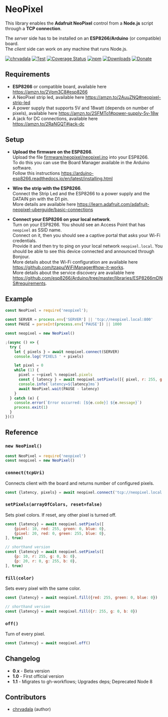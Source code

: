 # NeoPixel
This library enables the **Adafruit NeoPixel** control from a **Node.js** script through a **TCP connection**.

The *server* side has to be installed on an **ESP8266/Arduino** (or compatible) board.   
The *client* side can work on any machine that runs Node.js.

[![chrvadala](https://img.shields.io/badge/website-chrvadala-orange.svg)](https://chrvadala.github.io)
[![Test](https://github.com/chrvadala/neopixel/workflows/Test/badge.svg)](https://github.com/chrvadala/neopixel/actions)
[![Coverage Status](https://coveralls.io/repos/github/chrvadala/neopixel/badge.svg?branch=master)](https://coveralls.io/github/chrvadala/neopixel?branch=master)
[![npm](https://img.shields.io/npm/v/neopixel.svg?maxAge=2592000?style=plastic)](https://www.npmjs.com/package/neopixel)
[![Downloads](https://img.shields.io/npm/dm/neopixel.svg)](https://www.npmjs.com/package/neopixel)
[![Donate](https://img.shields.io/badge/donate-PayPal-green.svg)](https://www.paypal.me/chrvadala/25)


## Requirements
- **ESP8266** or compatible board, available here https://amzn.to/2Vpm3C8#esp8266
- A NeoPixel strip led, available here https://amzn.to/2AuuZNQ#neopixel-strip-led
- A power supply that supports 5V and 18watt (depends on number of pixels), available here https://amzn.to/2SFMTo1#power-supply-5v-18w
- A jack for DC connections, available here https://amzn.to/2RaNGQT#jack-dc


## Setup
- **Upload the firmware on the ESP8266**.     
Upload the file [firmware/neopixel/neopixel.ino](./firmware/neopixel/neopixel.ino) into your ESP8266.  
To do this you can use the Board Manager available in the Arduino software.   
Follow this instructions https://arduino-esp8266.readthedocs.io/en/latest/installing.html

- **Wire the strip with the ESP8266**.    
Connect the Strip Led and the ESP8266 to a power supply and the DATAIN pin with the D1 pin.     
More details are available here https://learn.adafruit.com/adafruit-neopixel-uberguide/basic-connections   

- **Connect your ESP8266 on your local network**.     
Turn on your ESP8266. You should see an Access Point that has `neopixel` as SSID name.     
Connect on it, then you should see a captive portal that asks your Wi-Fi credentials.     
Provide it and then try to ping on your local network `neopixel.local`. You should be able to see this device connected and announced through Bonjour.     
More details about the Wi-Fi configuration are available here https://github.com/tzapu/WiFiManager#how-it-works.    
More details about the service discovery are available here https://github.com/esp8266/Arduino/tree/master/libraries/ESP8266mDNS#requirements.

## Example
```javascript
const NeoPixel = require('neopixel');

const SERVER = process.env['SERVER'] || 'tcp://neopixel.local:800'
const PAUSE = parseInt(process.env['PAUSE']) || 1000

const neopixel = new NeoPixel()

;(async () => {
  try {
    let { pixels } = await neopixel.connect(SERVER)
    console.log('PIXELS ' + pixels)

    let pixel = 0
    while (1) {
      pixel = ++pixel % neopixel.pixels
      const { latency } = await neopixel.setPixels([{ pixel, r: 255, g: 0, b: 0 }], true)
      console.info(`latency=${latency}ms`)
      await NeoPixel.wait(PAUSE - latency)
    }
  } catch (e) {
    console.error(`Error occurred: [${e.code}] ${e.message}`)
    process.exit(1)
  }
})()
```



## Reference
### `new NeoPixel()` 
  ```javascript
const NeoPixel = require('neopixel')
const neopixel = new NeoPixel()
```

### `connect(tcpUri)` 
Connects client with the board and returns number of configured pixels.   
```javascript
const {latency, pixels} = await neopixel.connect('tcp://neopixel.local:800')
```    

### `setPixels(arrayOfColors, reset=false)`
Sets pixel colors. If reset, any other pixel is turned off.
```javascript
const {latency} = await neopixel.setPixels([
    {pixel: 10, red: 255, green: 0, blue: 0},
    {pixel: 20, red: 0, green: 255, blue: 0},
], true)

// shorthand version
const {latency} = await neopixel.setPixels([
    {p: 10, r: 255, g: 0, b: 0},
    {p: 20, r: 0, g: 255, b: 0},
], true)
```
### `fill(color)`
Sets every pixel with the same color.  
```javascript
const {latency} = await neopixel.fill({red: 255, green: 0, blue: 0})

// shorthand version
const {latency} = await neopixel.fill({r: 255, g: 0, b: 0})
```

### `off()`
Turn of every pixel.  
```javascript
const {latency} = await neopixel.off()
```

## Changelog
- **0.x** - Beta version
- **1.0** - First official version
- **1.1** - Migrates to gh-workflows; Upgrades deps; Deprecated Node 8

## Contributors
- [chrvadala](https://github.com/chrvadala) (author)